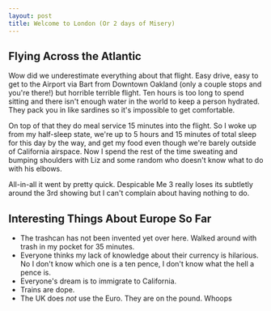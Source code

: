 ```yaml
---
layout: post
title: Welcome to London (Or 2 days of Misery)
---
```


## Flying Across the Atlantic
Wow did we underestimate everything about that flight.  Easy drive, easy to get to the Airport via Bart from Downtown Oakland (only a couple stops and you're there!) but horrible terrible flight.  Ten hours is too long to spend sitting and there isn't enough water in the world to keep a person hydrated.  They pack you in like sardines so it's impossible to get comfortable.

On top of that they do meal service 15 minutes into the flight.  So I woke up from my half-sleep state, we're up to 5 hours and 15 minutes of total sleep for this day by the way, and get my food even though we're barely outside of California airspace.  Now I spend the rest of the time sweating and bumping shoulders with Liz and some random who doesn't know what to do with his elbows.

All-in-all it went by pretty quick.  Despicable Me 3 really loses its subtletly around the 3rd showing but I can't complain about having nothing to do.

## Interesting Things About Europe So Far
* The trashcan has not been invented yet over here.  Walked around with trash in my pocket for 35 minutes.
* Everyone thinks my lack of knowledge about their currency is hilarious.  No I don't know which one is a ten pence, I don't know what the hell a pence is.
* Everyone's dream is to immigrate to California.
* Trains are dope. 
* The UK does _not_ use the Euro.  They are on the pound.  Whoops
